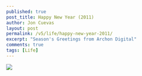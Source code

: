 ```yaml
---
published: true
post_title: Happy New Year (2011)
author: Jon Cuevas
layout: post
permalink: /v5/life/happy-new-year-2011/
excerpt: "Season's Greetings from Archon Digital"
comments: true
tags: [Life]
---
```

<img src="{{ site.baseurl }}/assets/images/legacy/v5/2011a.jpg" />